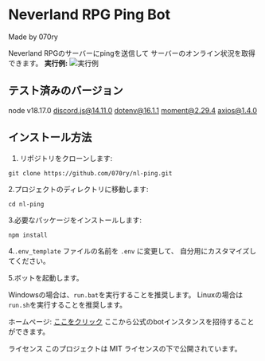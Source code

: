 # Neverland RPG Ping Bot
Made by 070ry

Neverland RPGのサーバーにpingを送信して
サーバーのオンライン状況を取得できます。
**実行例:**
![実行例](https://onews.f5.si/assets/images/screenshot1.png)

## テスト済みのバージョン
node v18.17.0
discord.js@14.11.0
dotenv@16.1.1
moment@2.29.4
axios@1.4.0

## インストール方法

1. リポジトリをクローンします:

```shell
git clone https://github.com/070ry/nl-ping.git
```


2.プロジェクトのディレクトリに移動します:

```shell
cd nl-ping
```


3.必要なパッケージをインストールします:

```shell
npm install
```


4.`.env_template` ファイルの名前を `.env` に変更して、
  自分用にカスタマイズしてください。

5.ボットを起動します。

Windowsの場合は、`run.bat`を実行することを推奨します。
Linuxの場合は`run.sh`を実行することを推奨します。


ホームページ:
[ここをクリック](https://onews.f5.si/discord/nl)
ここから公式のbotインスタンスを招待することができます。

ライセンス
このプロジェクトは MIT ライセンスの下で公開されています。
